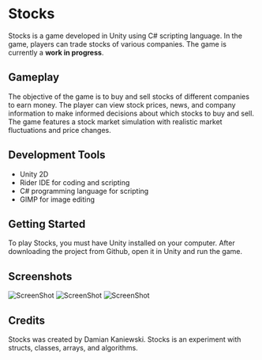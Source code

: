 # Stocks
Stocks is a game developed in Unity using C# scripting language. In the game, players can trade stocks of various companies. The game is currently a **work in progress**.

## Gameplay
The objective of the game is to buy and sell stocks of different companies to earn money. The player can view stock prices, news, and company information to make informed decisions about which stocks to buy and sell. The game features a stock market simulation with realistic market fluctuations and price changes.

## Development Tools
- Unity 2D
- Rider IDE for coding and scripting
- C# programming language for scripting
- GIMP for image editing

## Getting Started
To play Stocks, you must have Unity installed on your computer. After downloading the project from Github, open it in Unity and run the game.

## Screenshots
![ScreenShot](https://github.com/damiankaniewski/HelloWorldGame/blob/master/Stocks1.png)
![ScreenShot](https://github.com/damiankaniewski/HelloWorldGame/blob/master/Stocks2.png)
![ScreenShot](https://github.com/damiankaniewski/HelloWorldGame/blob/master/Stocks3.png)

## Credits
Stocks was created by Damian Kaniewski.
Stocks is an experiment with structs, classes, arrays, and algorithms. 
